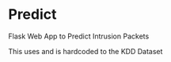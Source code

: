 # Predict
Flask Web App to Predict Intrusion Packets

This uses and is hardcoded to the KDD Dataset
